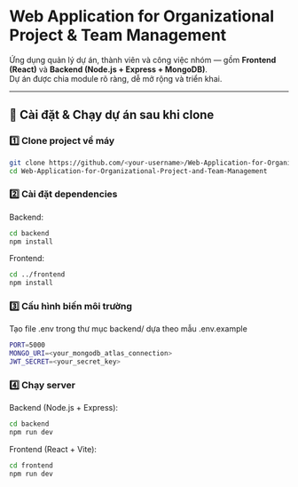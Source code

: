 # Web Application for Organizational Project & Team Management

Ứng dụng quản lý dự án, thành viên và công việc nhóm — gồm **Frontend (React)** và **Backend (Node.js + Express + MongoDB)**.  
Dự án được chia module rõ ràng, dễ mở rộng và triển khai.  


---

## 🚀 Cài đặt & Chạy dự án sau khi clone

### 1️⃣ Clone project về máy

```bash
git clone https://github.com/<your-username>/Web-Application-for-Organizational-Project-and-Team-Management.git
cd Web-Application-for-Organizational-Project-and-Team-Management

```
### 2️⃣ Cài đặt dependencies

Backend:

```bash
cd backend
npm install
```

Frontend:
```bash
cd ../frontend
npm install
```

### 3️⃣ Cấu hình biến môi trường

Tạo file .env trong thư mục backend/ dựa theo mẫu .env.example
```bash
PORT=5000
MONGO_URI=<your_mongodb_atlas_connection>
JWT_SECRET=<your_secret_key>
```

### 4️⃣ Chạy server
Backend (Node.js + Express):
```bash
cd backend
npm run dev
```
Frontend (React + Vite):
```bash
cd frontend
npm run dev
```
